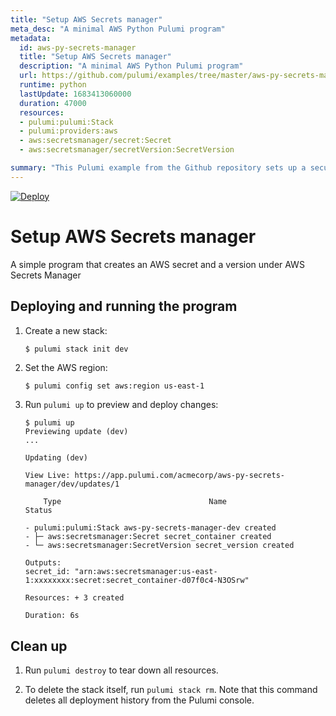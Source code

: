 ```yaml
---
title: "Setup AWS Secrets manager"
meta_desc: "A minimal AWS Python Pulumi program"
metadata:
  id: aws-py-secrets-manager
  title: "Setup AWS Secrets manager"
  description: "A minimal AWS Python Pulumi program"
  url: https://github.com/pulumi/examples/tree/master/aws-py-secrets-manager
  runtime: python
  lastUpdate: 1683413060000
  duration: 47000
  resources:
  - pulumi:pulumi:Stack
  - pulumi:providers:aws
  - aws:secretsmanager/secret:Secret
  - aws:secretsmanager/secretVersion:SecretVersion

summary: "This Pulumi example from the Github repository sets up a secure Azure secrets manager using the Python programming language. The example shows how to set up access policies for a secrets manager, store a secret in the service, and then refer to it using an environment variable. The example also demonstrates how to retrieve encrypted secrets. This example serves as a use case for securely managing secrets in the cloud using Azure and Python."
---
```


[![Deploy](https://get.pulumi.com/new/button.svg)](https://app.pulumi.com/new)

# Setup AWS Secrets manager

A simple program that creates an AWS secret and a version under AWS Secrets Manager

## Deploying and running the program

1.  Create a new stack:

    ```bash
    $ pulumi stack init dev
    ```

1.  Set the AWS region:

    ```
    $ pulumi config set aws:region us-east-1
    ```

1.  Run `pulumi up` to preview and deploy changes:

    ```
    $ pulumi up
    Previewing update (dev)
    ...

    Updating (dev)

    View Live: https://app.pulumi.com/acmecorp/aws-py-secrets-manager/dev/updates/1

        Type                                 Name                        Status

    - pulumi:pulumi:Stack aws-py-secrets-manager-dev created
    - ├─ aws:secretsmanager:Secret secret_container created
    - └─ aws:secretsmanager:SecretVersion secret_version created

    Outputs:
    secret_id: "arn:aws:secretsmanager:us-east-1:xxxxxxxx:secret:secret_container-d07f0c4-N3OSrw"

    Resources: + 3 created

    Duration: 6s
    ```

## Clean up

1.  Run `pulumi destroy` to tear down all resources.

1.  To delete the stack itself, run `pulumi stack rm`. Note that this command deletes all deployment history from the Pulumi console.

